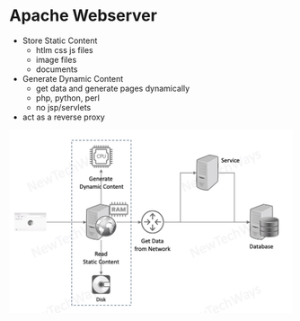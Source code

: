 # Apache Webserver

- Store Static Content
  - htlm css js files
  - image files
  - documents
- Generate Dynamic Content
  - get data and generate pages dynamically
  - php, python, perl
  - no jsp/servlets
- act as a reverse proxy

![Alt text](./images/image-3.png)